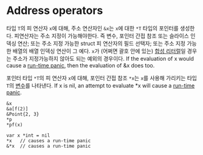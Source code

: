 # Address operators

타입 `T`의 피 연산자 `x`에 대해, 주소 연산자인 `&x`는 `x`에 대한 `*T` 타입의 포인터를 생성한다. 피연산자는 주소 지정이 가능해야한다. 즉 변수, 포인터 간접 참조 또는 슬라이스 인덱싱 연산; 또는 주소 지정 가능한 struct 피 연산자의 필드 선택자; 또는 주소 지정 가능한 배열의 배열 인덱싱 연산이 그 예다. `x`가 (어쩌면 괄호 안에 있는) [합성 리터럴](/Expressions/composite_literals.html)일 경우는 주소가 지정가능하지 않아도 되는 예외의 경우이다. If the evaluation of x would cause a [run-time panic](/Run-time%20panics/), then the evaluation of &x does too.

포인터 타입 `*T`의 피 연산자 `x`에 대해, 포인터 간접 참조 `*x`는 `x`를 사용해 가리키는 타입 `T`의 [변수](/Variables/)를 나타낸다. If x is nil, an attempt to evaluate *x will cause a [run-time panic](/Run-time%20panics/).

    &x
    &a[f(2)]
    &Point{2, 3}
    *p
    *pf(x)
    
    var x *int = nil
    *x   // causes a run-time panic
    &*x  // causes a run-time panic